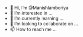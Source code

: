 - 👋 Hi, I’m @Manishlamboriya
- 👀 I’m interested in ...
- 🌱 I’m currently learning ...
- 💞️ I’m looking to collaborate on ...
- 📫 How to reach me ...

<!---
Manishlamboriya/Manishlamboriya is a ✨ special ✨ repository because its `README.md` (this file) appears on your GitHub profile.
You can click the Preview link to take a look at your changes.
--->
